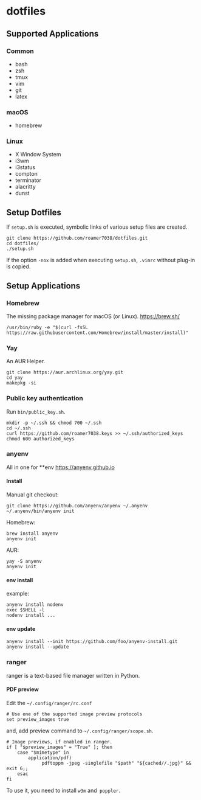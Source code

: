 # dotfiles

## Supported Applications
### Common

* bash
* zsh
* tmux
* vim
* git
* latex

### macOS

* homebrew

### Linux

* X Window System
* i3wm
* i3status
* compton
* terminator
* alacritty
* dunst

## Setup Dotfiles

If `setup.sh` is executed, symbolic links of various setup files are created.
```
git clone https://github.com/roamer7038/dotfiles.git
cd dotfiles/
./setup.sh
```

If the option `-nox` is added when executing `setup.sh`, `.vimrc` without plug-in is copied.

## Setup Applications

### Homebrew

The missing package manager for macOS (or Linux). https://brew.sh/
```
/usr/bin/ruby -e "$(curl -fsSL https://raw.githubusercontent.com/Homebrew/install/master/install)"
```

### Yay

An AUR Helper.
```
git clone https://aur.archlinux.org/yay.git
cd yay
makepkg -si
```

### Public key authentication

Run `bin/public_key.sh`.
```
mkdir -p ~/.ssh && chmod 700 ~/.ssh
cd ~/.ssh
curl https://github.com/roamer7038.keys >> ~/.ssh/authorized_keys
chmod 600 authorized_keys
```

### anyenv

All in one for \*\*env https://anyenv.github.io

#### Install

Manual git checkout:
```
git clone https://github.com/anyenv/anyenv ~/.anyenv
~/.anyenv/bin/anyenv init
```

Homebrew:
```
brew install anyenv
anyenv init
```

AUR:
```
yay -S anyenv
anyenv init
```

#### env install

example:
```
anyenv install nodenv
exec $SHELL -l
nodenv install ...
```

#### env update

```
anyenv install --init https://github.com/foo/anyenv-install.git
anyenv install --update
```

### ranger

ranger is a text-based file manager written in Python.

#### PDF preview
Edit the `~/.config/ranger/rc.conf`
```
# Use one of the supported image preview protocols
set preview_images true
```

and, add preview command to `~/.config/ranger/scope.sh`.
```
# Image previews, if enabled in ranger.
if [ "$preview_images" = "True" ]; then
    case "$mimetype" in
        application/pdf)
             pdftoppm -jpeg -singlefile "$path" "${cached//.jpg}" && exit 6;;
    esac
fi
```

To use it, you need to install `w3m` and` poppler`.

